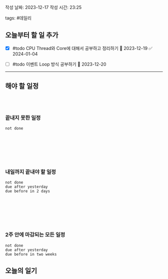 
작성 날짜: 2023-12-17
작성 시간: 23:25

tags: #데일리

## 오늘부터 할 일 추가
- [x] #todo CPU Thread와 Core에 대해서 공부하고 정리하기 📅 2023-12-19 ✅ 2024-01-04
- [ ] #todo 이벤트 Loop 방식 공부하기 📅 2023-12-20
 
  
---  
## 해야 할 일정  

<br></br>
### 끝내지 못한 일정

```tasks
not done
```
<br></br>

<br></br>
### 내일까지 끝내야 할 일정
```tasks
not done
due after yesterday
due before in 2 days
```
<br></br>

<br></br>
### 2주 안에 마감되는 모든 일정
```tasks
not done
due after yesterday
due before in two weeks
```



## 오늘의 일기
